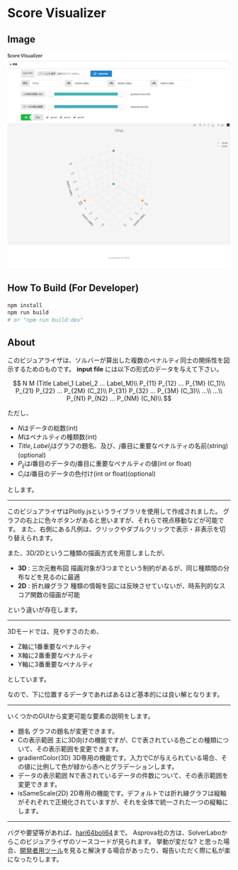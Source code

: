 # Score Visualizer

## Image

![全体像](image.png)

## How To Build (For Developer)

```bash
npm install
npm run build
# or "npm run build:dev"
```

## About

このビジュアライザは、ソルバーが算出した複数のペナルティ同士の関係性を図示するためのものです。
**input file** には以下の形式のデータを与えて下さい。

$$
    N M (Title Label_1 Label_2 ...  Label_M)\\
    P_{11} P_{12} ...  P_{1M} (C_1)\\
    P_{21} P_{22} ...  P_{2M} (C_2)\\
    P_{31} P_{32} ...  P_{3M} (C_3)\\
    ...\\
    ...\\
    P_{N1} P_{N2} ...  P_{NM} (C_N)\\
$$

ただし、

* $N$はデータの総数(int)
* $M$はペナルティの種類数(int)
* $Title,Label_j$はグラフの題名、及び、$j$番目に重要なペナルティの名前(string)(optional)
* $P_{ij}$は$i$番目のデータの$j$番目に重要なペナルティの値(int or float)
* $C_i$は$i$番目のデータの色付け(int or float)(optional)

とします。

---

このビジュアライザはPlotly.jsというライブラリを使用して作成されました。
グラフの右上に色々ボタンがあると思いますが、それらで視点移動などが可能です。
また、右側にある凡例は、クリックやダブルクリックで表示・非表示を切り替えられます。

また、3D/2Dという二種類の描画方式を用意しましたが、

* **3D** : 三次元散布図 描画対象が3つまでという制約があるが、同じ種類間の分布などを見るのに最適
* **2D** : 折れ線グラフ 種類の情報を図には反映させていないが、時系列的なスコア関数の描画が可能

という違いが存在します。

---

3Dモードでは、見やすさのため、

* Z軸に1番重要なペナルティ
* X軸に2番重要なペナルティ
* Y軸に3番重要なペナルティ

としています。

なので、下に位置するデータであればあるほど基本的には良い解となります。

---

いくつかのGUIから変更可能な要素の説明をします。

* 題名
  グラフの題名が変更できます。
* Cの表示範囲
  主に3D向けの機能ですが、Cで表されている色ごとの種類について、その表示範囲を変更できます。
* gradientColor(3D)
  3D専用の機能です。入力でCが与えられている場合、その値に比例して色が緑から赤へとグラデーションします。
* データの表示範囲
  Nで表されているデータの件数について、その表示範囲を変更できます。
* isSameScale(2D)
  2D専用の機能です。デフォルトでは折れ線グラフは縦軸がそれぞれで正規化されていますが、それを全体で統一された一つの縦軸にします。

---

バグや要望等があれば、[hari64boli64](https://github.com/hari64boli64)まで。
Asprova社の方は、SolverLaboからこのビジュアライザのソースコードが見られます。
挙動が変だな? と思った場合、[開発者用ツール](https://developer.mozilla.org/ja/docs/Learn/Common_questions/What_are_browser_developer_tools)を見ると解決する場合があったり、報告いただく際に私が楽になったりします。

